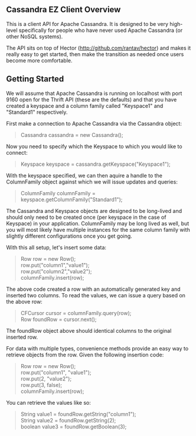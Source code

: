 Cassandra EZ Client Overview
----------------------------
This is a client API for Apache Cassandra. It is designed to be very high-level specifically for people who have never used Apache Cassandra (or other NoSQL systems). 

The API sits on top of Hector (http://github.com/rantav/hector) and makes it really easy to get started, then make the transition as needed once users become more comfortable.


Getting Started
---------------
We will assume that Apache Cassandra is running on localhost with port 9160 open for the Thrift API (these are the defaults) and that you have created a keyspace and a column family called "Keyspace1" and "Standard1" respectively. 

First make a connection to Apache Cassandra via the Cassandra object:

> Cassandra cassandra = new Cassandra();

Now you need to specify which the Keyspace to which you would like to connect:

> Keyspace keyspace = cassandra.getKeyspace("Keyspace1");

With the keyspace specified, we can then aquire a handle to the ColumnFamily object against which we will issue updates and queries:

> ColumnFamily columnFamily = keyspace.getColumnFamily("Standard1");

The Cassandra and Keyspace objects are designed to be long-lived and should only need to be created once (per keyspace in the case of Keyspace) in your application. ColumnFamily may be long lived as well, but you will most likely have multiple instances for the same column family with slightly different configurations once you get going. 

With this all setup, let's insert some data:

> Row row = new Row();    
> row.put("column1","value1");   
> row.put("column2","value2");    
> columnFamily.insert(row);    

The above code created a row with an automatically generated key and inserted two columns. To read the values, we can issue a query based on the above row:

> CFCursor cursor = columnFamily.query(row);    
> Row foundRow = cursor.next();

The foundRow object above should identical columns to the original inserted row. 

For data with multiple types, convenience methods provide an easy way to retrieve objects from the row. Given the following insertion code:

> Row row = new Row();    
> row.put("column1", "value1");    
> row.put(2, "value2");    
> row.put(3, false);    
> columnFamily.insert(row);   

You can retrieve the values like so:

> String value1 = foundRow.getString("column1");    
> String value2 = foundRow.getString(2);    
> boolean value3 = foundRow.getBoolean(3);    





